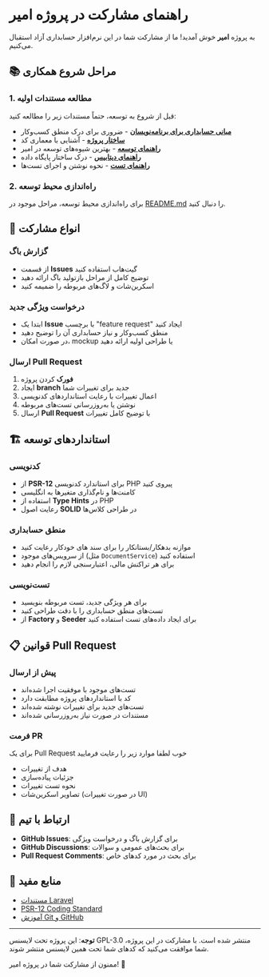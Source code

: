 # راهنمای مشارکت در پروژه امیر

به پروژه **امیر** خوش آمدید! ما از مشارکت شما در این نرم‌افزار حسابداری آزاد استقبال می‌کنیم.

## 📚 مراحل شروع همکاری

### 1. مطالعه مستندات اولیه

قبل از شروع به توسعه، حتماً مستندات زیر را مطالعه کنید:

- **[مبانی حسابداری برای برنامه‌نویسان](docs/accounting-basics.md)** - ضروری برای درک منطق کسب‌وکار
- **[ساختار پروژه](docs/project-structure.md)** - آشنایی با معماری کد
- **[راهنمای توسعه](docs/development-guide.md)** - بهترین شیوه‌های توسعه در امیر
- **[راهنمای دیتابیس](docs/database-guide.md)** - درک ساختار پایگاه داده
- **[راهنمای تست](docs/testing-guide.md)** - نحوه نوشتن و اجرای تست‌ها

### 2. راه‌اندازی محیط توسعه

برای راه‌اندازی محیط توسعه، مراحل موجود در [README.md](README.md) را دنبال کنید.

## 🚀 انواع مشارکت

### گزارش باگ
- از قسمت **Issues** گیت‌هاب استفاده کنید
- توضیح کامل از مراحل بازتولید باگ ارائه دهید
- اسکرین‌شات و لاگ‌های مربوطه را ضمیمه کنید

### درخواست ویژگی جدید
- ابتدا یک **Issue** با برچسب "feature request" ایجاد کنید
- منطق کسب‌وکار و نیاز حسابداری آن را توضیح دهید
- در صورت امکان، mockup یا طراحی اولیه ارائه دهید

### ارسال Pull Request
1. **فورک** کردن پروژه
2. ایجاد **branch** جدید برای تغییرات شما
3. اعمال تغییرات با رعایت استانداردهای کدنویسی
4. نوشتن یا به‌روزرسانی تست‌های مربوطه
5. ارسال **Pull Request** با توضیح کامل تغییرات

## 🏗️ استانداردهای توسعه

### کدنویسی
- از **PSR-12** برای استاندارد کدنویسی PHP پیروی کنید
- کامنت‌ها و نام‌گذاری متغیرها به انگلیسی
- استفاده از **Type Hints** در PHP
- رعایت اصول **SOLID** در طراحی کلاس‌ها

### منطق حسابداری
- موازنه بدهکار/بستانکار را برای سند های خودکار رعایت کنید
- از سرویس‌های موجود (مثل `DocumentService`) استفاده کنید
- برای هر تراکنش مالی، اعتبارسنجی لازم را انجام دهید

### تست‌نویسی
- برای هر ویژگی جدید، تست مربوطه بنویسید
- تست‌های منطق حسابداری را با دقت طراحی کنید
- از **Factory** و **Seeder** برای ایجاد داده‌های تست استفاده کنید

## 📋 قوانین Pull Request

### پیش از ارسال
- تست‌های موجود با موفقیت اجرا شده‌اند
- کد با استانداردهای پروژه مطابقت دارد
- تست‌های جدید برای تغییرات نوشته شده‌اند
- مستندات در صورت نیاز به‌روزرسانی شده‌اند

### فرمت PR
برای یک Pull Request خوب لطفا موارد زیر را رعایت فرمایید
- هدف از تغییرات
- جزئیات پیاده‌سازی
- نحوه تست تغییرات
- تصاویر اسکرین‌شات (در صورت تغییرات UI)

## 💬 ارتباط با تیم

- **GitHub Issues**: برای گزارش باگ و درخواست ویژگی
- **GitHub Discussions**: برای بحث‌های عمومی و سوالات
- **Pull Request Comments**: برای بحث در مورد کدهای خاص

## 📖 منابع مفید

- [مستندات Laravel](https://laravel.com/docs)
- [PSR-12 Coding Standard](https://www.php-fig.org/psr/psr-12/)
- [آموزش Git و GitHub](https://docs.github.com/en/get-started)

---

**توجه**: این پروژه تحت لایسنس GPL-3.0 منتشر شده است. با مشارکت در این پروژه، شما موافقت می‌کنید که کدهای شما تحت همین لایسنس منتشر شوند.

ممنون از مشارکت شما در پروژه امیر! 🚀
